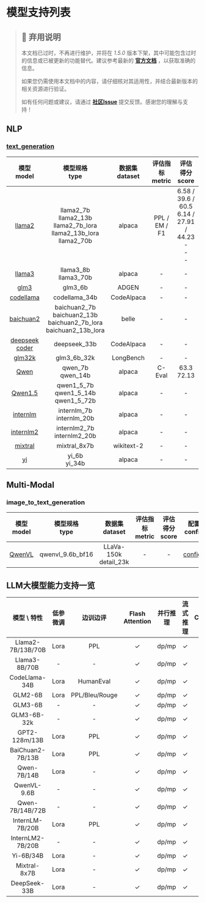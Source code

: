 # 模型支持列表

> ## 🚨 弃用说明
>
> 本文档已过时，不再进行维护，并将在 *1.5.0* 版本下架，其中可能包含过时的信息或已被更新的功能替代。建议参考最新的 **[官方文档](https://www.mindspore.cn/mindformers/docs/zh-CN/dev/index.html)** ，以获取准确的信息。
>
> 如果您仍需使用本文档中的内容，请仔细核对其适用性，并结合最新版本的相关资源进行验证。
>
> 如有任何问题或建议，请通过 **[社区Issue](https://gitee.com/mindspore/mindformers/issues/new)** 提交反馈。感谢您的理解与支持！

## NLP

### [text_generation](task_cards/text_generation.md)

|                      模型 <br> model                      |                                     模型规格<br/>type                                      | 数据集 <br> dataset |               评估指标 <br> metric               |                            评估得分 <br> score                            |                                  配置<br>config                                  |
|:-------------------------------------------------------:|:--------------------------------------------------------------------------------------:|:----------------:|:--------------------------------------------:|:---------------------------------------------------------------------:|:------------------------------------------------------------------------------:|
|             [llama2](model_cards/llama2.md)             | llama2_7b <br/> llama2_13b <br/> llama2_7b_lora <br/> llama2_13b_lora <br/> llama2_70b |      alpaca      |                PPL / EM / F1                 | 6.58 / 39.6 / 60.5 <br/> 6.14 / 27.91 / 44.23 <br/> - <br/> - <br/> - |   [configs](https://gitee.com/mindspore/mindformers/tree/dev/configs/llama2)   |
|         [llama3](../research/llama3/llama3.md)          |                               llama3_8b <br/> llama3_70b                               |      alpaca      |                      -                       |                                   -                                   |  [configs](https://gitee.com/mindspore/mindformers/tree/dev/research/llama3)   |
|               [glm3](model_cards/glm3.md)               |                                        glm3_6b                                         |      ADGEN       |                      -                       |                                   -                                   |    [configs](https://gitee.com/mindspore/mindformers/tree/dev/configs/glm3)    |
|          [codellama](model_cards/codellama.md)          |                                     codellama_34b                                      |    CodeAlpaca    |                      -                       |                                   -                                   | [configs](https://gitee.com/mindspore/mindformers/tree/dev/configs/codellama)  |
|     [baichuan2](../research/baichuan2/baichuan2.md)     |    baichuan2_7b <br/> baichuan2_13b <br/>baichuan2_7b_lora <br/> baichuan2_13b_lora    |      belle       |                      -                       |                                   -                                   | [configs](https://gitee.com/mindspore/mindformers/tree/dev/research/baichuan2) |
|   [deepseek coder](../research/deepseek/deepseek.md)    |                                      deepseek_33b                                      |    CodeAlpaca    |                      -                       |                                   -                                   | [configs](https://gitee.com/mindspore/mindformers/tree/dev/research/deepseek)  |
|         [glm32k](../research/glm32k/README.md)          |                                      glm3_6b_32k                                       |    LongBench     |                      -                       |                                   -                                   |  [configs](https://gitee.com/mindspore/mindformers/tree/dev/research/glm32k)   |
|            [Qwen](../research/qwen/qwen.md)             |                                 qwen_7b <br/> qwen_14b                                 |      alpaca      |                    C-Eval                    |                            63.3 <br/>72.13                            |   [configs](https://gitee.com/mindspore/mindformers/tree/dev/research/qwen)    |
|        [Qwen1.5](../research/qwen1_5/qwen1_5.md)        |                     qwen1_5_7b <br/> qwen1_5_14b <br/> qwen1_5_72b                     |      alpaca      |                      -                       |                                   -                                   |  [configs](https://gitee.com/mindspore/mindformers/tree/dev/research/qwen1_5)  |
|      [internlm](../research/internlm/internlm.md)       |                             internlm_7b <br/> internlm_20b                             |      alpaca      |                      -                       |                                   -                                   | [configs](https://gitee.com/mindspore/mindformers/tree/dev/research/internlm)  |
|     [internlm2](../research/internlm2/internlm2.md)     |                            internlm2_7b <br/> internlm2_20b                            |      alpaca      |                      -                       |                                   -                                   | [configs](https://gitee.com/mindspore/mindformers/tree/dev/research/internlm2) |
|        [mixtral](../research/mixtral/mixtral.md)        |                                      mixtral_8x7b                                      |    wikitext-2    |                      -                       |                                   -                                   |  [configs](https://gitee.com/mindspore/mindformers/tree/dev/research/mixtral)  |
|               [yi](../research/yi/yi.md)                |                                   yi_6b <br/> yi_34b                                   |      alpaca      |                      -                       |                                   -                                   |    [configs](https://gitee.com/mindspore/mindformers/tree/dev/research/yi)     |

## Multi-Modal

### image_to_text_generation

|             模型 <br> model              | 模型规格<br/>type    |   数据集 <br> dataset    | 评估指标 <br> metric | 评估得分 <br> score |                                                配置<br>config                                                |
|:--------------------------------------:|------------------|:---------------------:|:----------------:|:---------------:|:----------------------------------------------------------------------------------------------------------:|
| [QwenVL](../research/qwenvl/README.md) | qwenvl_9.6b_bf16 | LLaVa-150k detail_23k |        -         |        -        | [configs](https://gitee.com/mindspore/mindformers/tree/dev/research/qwenvl/finetune_qwenvl_9.6b_bf16.yaml) |

## LLM大模型能力支持一览

|     模型  \  特性     | 低参微调 |      边训边评      | Flash Attention | 并行推理  |  流式推理   |  Chat   |  多轮对话   |
|:-----------------:|:----:|:--------------:|:---------------:|:-----:|:-------:|:-------:|:-------:|
| Llama2-7B/13B/70B | Lora |      PPL       |     &check;     | dp/mp | &check; | &check; | &check; |
|   Llama3-8B/70B   |  -   |       -        |     &check;     | dp/mp | &check; | &check; | &check; |
|   CodeLlama-34B   | Lora |   HumanEval    |     &check;     | dp/mp | &check; |    -    |    -    |
|      GLM2-6B      | Lora | PPL/Bleu/Rouge |     &check;     | dp/mp | &check; | &check; | &check; |
|      GLM3-6B      |  -   |       -        |     &check;     | dp/mp | &check; | &check; | &check; |
|    GLM3-6B-32k    |  -   |       -        |     &check;     | dp/mp | &check; | &check; | &check; |
|   GPT2-128m/13B   | Lora |      PPL       |     &check;     | dp/mp | &check; |    -    |    -    |
| BaiChuan2-7B/13B  | Lora |      PPL       |     &check;     | dp/mp | &check; | &check; | &check; |
|    Qwen-7B/14B    | Lora |       -        |     &check;     | dp/mp | &check; | &check; | &check; |
|    QwenVL-9.6B    |  -   |       -        |     &check;     | dp/mp | &check; |    -    |    -    |
|  Qwen-7B/14B/72B  |  -   |       -        |     &check;     | dp/mp | &check; | &check; | &check; |
|  InternLM-7B/20B  | Lora |      PPL       |     &check;     | dp/mp | &check; | &check; | &check; |
| InternLM2-7B/20B  |  -   |       -        |     &check;     | dp/mp | &check; | &check; | &check; |
|     Yi-6B/34B     | Lora |       -        |     &check;     | dp/mp | &check; | &check; | &check; |
|   Mixtral-8x7B    | Lora |       -        |     &check;     | dp/mp | &check; |    -    |    -    |
|   DeepSeek-33B    | Lora |       -        |     &check;     | dp/mp | &check; |    -    |    -    |
